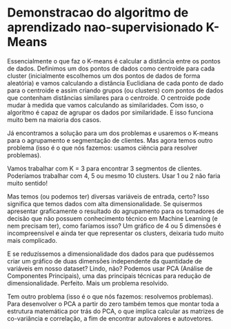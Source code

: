 # Demonstracao do algoritmo de aprendizado nao-supervisionado K-Means


Essencialmente o que faz o K-means é calcular a distância entre os pontos de dados. Definimos um dos pontos de dados como centroide para cada cluster (inicialmente escolhemos um dos pontos de dados de forma aleatória) e vamos calculando a distância Euclidiana de cada ponto de dado para o centroide e assim criando grupos (ou clusters) com pontos de dados que contenham distâncias similares para o centroide. O centroide pode mudar à medida que vamos calculando as similaridades. Com isso, o algoritmo é capaz de agrupar os dados por similaridade. E isso funciona muito bem na maioria dos casos.

Já encontramos a solução para um dos problemas e usaremos o K-means para o agrupamento e segmentação de clientes. Mas agora temos outro problema (isso é o que nós fazemos: usamos ciência para resolver problemas).

Vamos trabalhar com K = 3 para encontrar 3 segmentos de clientes. Poderíamos trabalhar com 4, 5 ou mesmo 10 clusters. Usar 1 ou 2 não faria muito sentido!

Mas temos (ou podemos ter) diversas variáveis de entrada, certo? Isso significa que temos dados com alta dimensionalidade. Se quisermos apresentar graficamente o resultado do agrupamento para os tomadores de decisão que não possuem conhecimento técnico em Machine Learning (e nem precisam ter), como faríamos isso? Um gráfico de 4 ou 5 dimensões é incompreensível e ainda ter que representar os clusters, deixaria tudo muito mais complicado.

E se reduzíssemos a dimensionalidade dos dados para que pudéssemos criar um gráfico de duas dimensões independente da quantidade de variáveis em nosso dataset? Lindo, não? Podemos usar PCA (Análise de Componentes Principais), uma das principais técnicas para redução de dimensionalidade. Perfeito. Mais um problema resolvido.

Tem outro problema (isso é o que nós fazemos: resolvemos problemas). Para desenvolver o PCA a partir do zero também temos que montar toda a estrutura matemática por trás do PCA, o que implica calcular as matrizes de co-variância e correlação, a fim de encontrar autovalores e autovetores.


